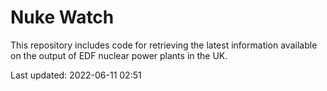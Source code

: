 # Nuke Watch

This repository includes code for retrieving the latest information available on the output of EDF nuclear power plants in the UK.

Last updated: 2022-06-11 02:51
